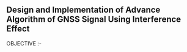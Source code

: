 ## Design and Implementation of Advance Algorithm of GNSS Signal Using Interference Effect

OBJECTIVE :-

